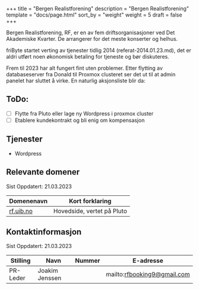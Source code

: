 +++
title = "Bergen Realistforening"
description = "Bergen Realistforening"
template = "docs/page.html"
sort_by = "weight"
weight = 5
draft = false
+++

Bergen Realistforening, RF, er en av fem driftsorganisasjoner ved Det Akademiske
Kvarter. De arrangerer for det meste konserter og helhus.

friByte startet verting av tjenester tidlig 2014 (referat-2014.01.23.md), det er
aldri utført noen økonomisk betaling for tjeneste og bør diskuteres.

Frem til 2023 har alt fungert fint uten problemer. Etter flytting av
databaseserver fra Donald til Proxmox clusteret ser det ut til at admin panelet
har sluttet å virke. En naturlig aksjonsliste blir da:

## ToDo:

- [ ] Flytte fra Pluto eller lage ny Wordpress i proxmox cluster
- [ ] Etablere kundekontrakt og bli enig om kompensasjon

## Tjenester

- Wordpress

## Relevante domener

Sist Oppdatert: 21.03.2023

| Domenenavn                     | Kort forklaring            |
| ------------------------------ | -------------------------- |
| [rf.uib.no](https://rf.uib.no) | Hovedside, vertet på Pluto |

## Kontaktinformasjon

Sist Oppdatert: 21.03.2023

| Stilling | Navn           | Nummer | E-adresse                   |
| -------- | -------------- | ------ | --------------------------- |
| PR-Leder | Joakim Jenssen |        | mailto:rfbooking9@gmail.com |
